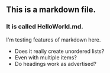 ## This is a markdown file.
### It is called HelloWorld.md.

I'm testing features of markdown here.
* Does it really create unordered lists?
* Even with multiple items?
* Do headings work as advertised?
